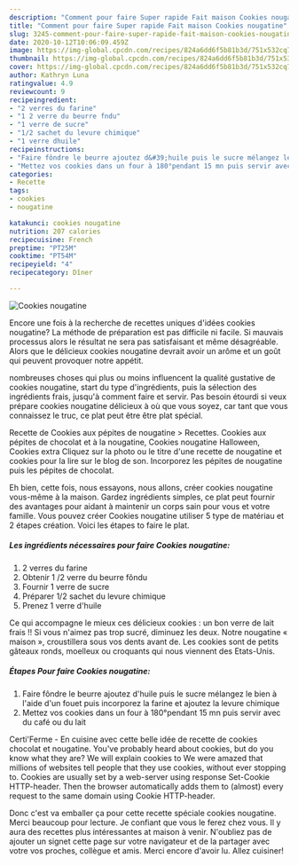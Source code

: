 ```yaml
---
description: "Comment pour faire Super rapide Fait maison Cookies nougatine"
title: "Comment pour faire Super rapide Fait maison Cookies nougatine"
slug: 3245-comment-pour-faire-super-rapide-fait-maison-cookies-nougatine
date: 2020-10-12T10:06:09.459Z
image: https://img-global.cpcdn.com/recipes/824a6dd6f5b81b3d/751x532cq70/cookies-nougatine-photo-principale-de-la-recette.jpg
thumbnail: https://img-global.cpcdn.com/recipes/824a6dd6f5b81b3d/751x532cq70/cookies-nougatine-photo-principale-de-la-recette.jpg
cover: https://img-global.cpcdn.com/recipes/824a6dd6f5b81b3d/751x532cq70/cookies-nougatine-photo-principale-de-la-recette.jpg
author: Kathryn Luna
ratingvalue: 4.9
reviewcount: 9
recipeingredient:
- "2 verres du farine"
- "1 2 verre du beurre fndu"
- "1 verre de sucre"
- "1/2 sachet du levure chimique"
- "1 verre dhuile"
recipeinstructions:
- "Faire fôndre le beurre ajoutez d&#39;huile puis le sucre mélangez le bien à l&#39;aide d&#39;un fouet puis incorporez la farine et ajoutez la levure chimique"
- "Mettez vos cookies dans un four à 180°pendant 15 mn puis servir avec du café ou du lait"
categories:
- Recette
tags:
- cookies
- nougatine

katakunci: cookies nougatine 
nutrition: 207 calories
recipecuisine: French
preptime: "PT25M"
cooktime: "PT54M"
recipeyield: "4"
recipecategory: Dîner

---
```



![Cookies nougatine](https://img-global.cpcdn.com/recipes/824a6dd6f5b81b3d/751x532cq70/cookies-nougatine-photo-principale-de-la-recette.jpg)

Encore une fois à la recherche de recettes uniques d'idées cookies nougatine? La méthode de préparation est pas difficile ni facile. Si mauvais processus alors le résultat ne sera pas satisfaisant et même désagréable. Alors que le délicieux cookies nougatine devrait avoir un arôme et un goût qui peuvent provoquer notre appétit.

nombreuses choses qui plus ou moins influencent la qualité gustative de cookies nougatine, start du type d'ingrédients, puis la sélection des ingrédients frais, jusqu'à comment faire et servir. Pas besoin étourdi si veux prépare cookies nougatine délicieux à où que vous soyez, car tant que vous connaissez le truc, ce plat peut être être plat spécial.

Recette de Cookies aux pépites de nougatine &gt; Recettes. Cookies aux pépites de chocolat et à la nougatine, Cookies nougatine Halloween, Cookies extra Cliquez sur la photo ou le titre d&#39;une recette de nougatine et cookies pour la lire sur le blog de son. Incorporez les pépites de nougatine puis les pépites de chocolat.


Eh bien, cette fois, nous essayons, nous allons, créer cookies nougatine vous-même à la maison. Gardez ingrédients simples, ce plat peut fournir des avantages pour aidant à maintenir un corps sain pour vous et votre famille. Vous pouvez créer Cookies nougatine utiliser 5 type de matériau et 2 étapes création. Voici les étapes to faire le plat.

<!--inarticleads1-->

##### Les ingrédients nécessaires pour faire Cookies nougatine:

1.  2 verres du farine
1. Obtenir 1 /2 verre du beurre fôndu
1. Fournir 1 verre de sucre
1. Préparer 1/2 sachet du levure chimique
1. Prenez 1 verre d&#39;huile


Ce qui accompagne le mieux ces délicieux cookies : un bon verre de lait frais !! Si vous n&#39;aimez pas trop sucré, diminuez les deux. Notre nougatine « maison », croustillera sous vos dents avant de. Les cookies sont de petits gâteaux ronds, moelleux ou croquants qui nous viennent des Etats-Unis. 

<!--inarticleads2-->

##### Étapes Pour faire Cookies nougatine:

1. Faire fôndre le beurre ajoutez d&#39;huile puis le sucre mélangez le bien à l&#39;aide d&#39;un fouet puis incorporez la farine et ajoutez la levure chimique
1. Mettez vos cookies dans un four à 180°pendant 15 mn puis servir avec du café ou du lait


Certi&#39;Ferme - En cuisine avec cette belle idée de recette de cookies chocolat et nougatine. You&#39;ve probably heard about cookies, but do you know what they are? We will explain cookies to We were amazed that millions of websites tell people that they use cookies, without ever stopping to. Cookies are usually set by a web-server using response Set-Cookie HTTP-header. Then the browser automatically adds them to (almost) every request to the same domain using Cookie HTTP-header. 


Donc c'est va emballer ça pour cette recette spéciale cookies nougatine. Merci beaucoup pour lecture. Je confiant que vous le ferez chez vous. Il y aura des recettes plus  intéressantes at maison à venir. N'oubliez pas de ajouter un signet cette page sur votre navigateur et de la partager avec votre vos proches, collègue et amis. Merci encore d'avoir lu. Allez cuisiner!
